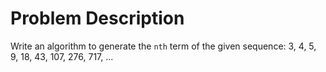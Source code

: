 # Problem Description
Write an algorithm to generate the `nth` term of the given sequence: 3, 4, 5, 9, 18, 43, 107, 276, 717, ...
